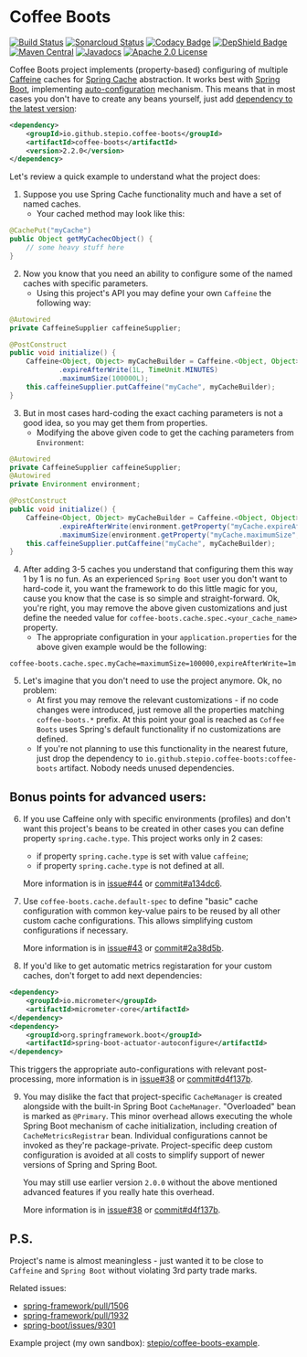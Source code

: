 # Coffee Boots

[![Build Status](https://travis-ci.com/stepio/coffee-boots.svg?branch=master)](https://travis-ci.com/stepio/coffee-boots)
[![Sonarcloud Status](https://sonarcloud.io/api/project_badges/measure?project=stepio_coffee-boots&metric=alert_status)](https://sonarcloud.io/dashboard?id=stepio_coffee-boots)
[![Codacy Badge](https://api.codacy.com/project/badge/Grade/e3997372bb2448ebae5282fddc44784f)](https://app.codacy.com/app/stepio/coffee-boots?utm_source=github.com&utm_medium=referral&utm_content=stepio/coffee-boots&utm_campaign=Badge_Grade_Dashboard)
[![DepShield Badge](https://depshield.sonatype.org/badges/stepio/coffee-boots/depshield.svg)](https://depshield.github.io)
[![Maven Central](https://img.shields.io/maven-central/v/io.github.stepio.coffee-boots/coffee-boots.svg)](https://mvnrepository.com/artifact/io.github.stepio.coffee-boots/coffee-boots)
[![Javadocs](http://www.javadoc.io/badge/io.github.stepio.coffee-boots/coffee-boots.svg)](http://www.javadoc.io/doc/io.github.stepio.coffee-boots/coffee-boots)
[![Apache 2.0 License](https://img.shields.io/badge/license-Apache%202-blue.svg)](https://www.apache.org/licenses/LICENSE-2.0.txt)

Coffee Boots project implements (property-based) configuring of multiple [Caffeine](https://github.com/ben-manes/caffeine) caches for [Spring Cache](https://github.com/spring-projects/spring-framework/tree/master/spring-context/src/main/java/org/springframework/cache) abstraction. 
It works best with [Spring Boot](https://github.com/spring-projects/spring-boot), implementing [auto-configuration](https://github.com/stepio/coffee-boots/blob/master/src/main/java/io/github/stepio/cache/caffeine/CaffeineSpecSpringAutoConfiguration.java) mechanism.
This means that in most cases you don't have to create any beans yourself, just add [dependency to the latest version](https://search.maven.org/search?q=g:io.github.stepio.coffee-boots%20AND%20a:coffee-boots&core=gav):
```xml
<dependency>
    <groupId>io.github.stepio.coffee-boots</groupId>
    <artifactId>coffee-boots</artifactId>
    <version>2.2.0</version>
</dependency>
```

Let's review a quick example to understand what the project does:
1.  Suppose you use Spring Cache functionality much and have a set of named caches.
    -   Your cached method may look like this:
```java
@CachePut("myCache")
public Object getMyCachecObject() {
    // some heavy stuff here
}
```
2.  Now you know that you need an ability to configure some of the named caches with specific parameters.
    -   Using this project's API you may define your own `Caffeine` the following way:
```java
@Autowired
private CaffeineSupplier caffeineSupplier;

@PostConstruct
public void initialize() {
    Caffeine<Object, Object> myCacheBuilder = Caffeine.<Object, Object>newBuilder()
            .expireAfterWrite(1L, TimeUnit.MINUTES)
            .maximumSize(100000L);
    this.caffeineSupplier.putCaffeine("myCache", myCacheBuilder);
}
```
3.  But in most cases hard-coding the exact caching parameters is not a good idea, so you may get them from properties.
    -   Modifying the above given code to get the caching parameters from `Environment`:
```java
@Autowired
private CaffeineSupplier caffeineSupplier;
@Autowired
private Environment environment;

@PostConstruct
public void initialize() {
    Caffeine<Object, Object> myCacheBuilder = Caffeine.<Object, Object>newBuilder()
            .expireAfterWrite(environment.getProperty("myCache.expireAfterWrite", Long.class, 1L), TimeUnit.MINUTES)
            .maximumSize(environment.getProperty("myCache.maximumSize", Long.class, 100000L));
    this.caffeineSupplier.putCaffeine("myCache", myCacheBuilder);
}
```
4.  After adding 3-5 caches you understand that configuring them this way 1 by 1 is no fun. As an experienced `Spring Boot` user you don't want to hard-code it, you want the framework to do this little magic for you, cause you know that the case is so simple and straight-forward.
Ok, you're right, you may remove the above given customizations and just define the needed value for `coffee-boots.cache.spec.<your_cache_name>` property.
    -   The appropriate configuration in your `application.properties` for the above given example would be the following:
```properties
coffee-boots.cache.spec.myCache=maximumSize=100000,expireAfterWrite=1m
```
5.  Let's imagine that you don't need to use the project anymore. Ok, no problem:
    -   At first you may remove the relevant customizations - if no code changes were introduced, just remove all the properties matching `coffee-boots.*` prefix. At this point your goal is reached as `Coffee Boots` uses Spring's default functionality if no customizations are defined.
    -   If you're not planning to use this functionality in the nearest future, just drop the dependency to `io.github.stepio.coffee-boots:coffee-boots` artifact. Nobody needs unused dependencies.

## Bonus points for advanced users:

6.  If you use Caffeine only with specific environments (profiles) and don't want this project's beans to be created in other cases you can define property `spring.cache.type`. This project works only in 2 cases:
    -   if property `spring.cache.type` is set with value `caffeine`;
    -   if property `spring.cache.type` is not defined at all.

    More information is in [issue#44](https://github.com/stepio/coffee-boots/issues/44) or [commit#a134dc6](https://github.com/stepio/coffee-boots/commit/a134dc60843b46b6a69b00ce4449c510b301f534#diff-798aa55948ec42d85da39f34a917b73f).

7.  Use `coffee-boots.cache.default-spec` to define "basic" cache configuration with common key-value pairs to be reused by all other custom cache configurations. This allows simplifying custom configurations if necessary.

    More information is in [issue#43](https://github.com/stepio/coffee-boots/issues/43) or [commit#2a38d5b](https://github.com/stepio/coffee-boots/commit/2a38d5b3ca7e12c2cbc152e2b5f5bf0aa3233f34#diff-a6f66d25e49c3ad808097932be3df2d0).

8.  If you'd like to get automatic metrics registaration for your custom caches, don't forget to add next dependencies:

```xml
<dependency>
    <groupId>io.micrometer</groupId>
    <artifactId>micrometer-core</artifactId>
</dependency>
<dependency>
    <groupId>org.springframework.boot</groupId>
    <artifactId>spring-boot-actuator-autoconfigure</artifactId>
</dependency>
```

This triggers the appropriate auto-configurations with relevant post-processing, more information is in [issue#38](https://github.com/stepio/coffee-boots/issues/38) or [commit#d4f137b](https://github.com/stepio/coffee-boots/commit/d4f137bad73a26a490ec9c2564e2ff512b2eebfe#diff-798aa55948ec42d85da39f34a917b73f).

9.  You may dislike the fact that project-specific `CacheManager` is created alongside with the built-in Spring Boot `CacheManager`. "Overloaded" bean is marked as `@Primary`. This minor overhead allows executing the whole Spring Boot mechanism of cache initialization, including creation of `CacheMetricsRegistrar` bean.
Individual configurations cannot be invoked as they're package-private. Project-specific deep custom configuration is avoided at all costs to simplify support of newer versions of Spring and Spring Boot.

    You may still use earlier version `2.0.0` without the above mentioned advanced features if you really hate this overhead.

    More information is in [issue#38](https://github.com/stepio/coffee-boots/issues/38) or [commit#d4f137b](https://github.com/stepio/coffee-boots/commit/d4f137bad73a26a490ec9c2564e2ff512b2eebfe#diff-798aa55948ec42d85da39f34a917b73f).

## P.S.

Project's name is almost meaningless - just wanted it to be close to `Caffeine` and `Spring Boot` without violating 3rd party trade marks.

Related issues:
-   [spring-framework/pull/1506](https://github.com/spring-projects/spring-framework/pull/1506)
-   [spring-framework/pull/1932](https://github.com/spring-projects/spring-framework/pull/1932/files)
-   [spring-boot/issues/9301](https://github.com/spring-projects/spring-boot/issues/9301)

Example project (my own sandbox): [stepio/coffee-boots-example](https://github.com/stepio/coffee-boots-example).
